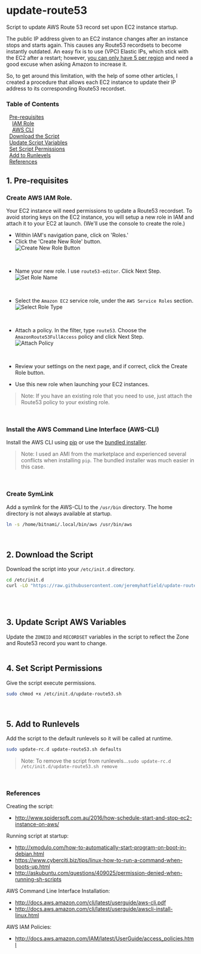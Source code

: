 update-route53
======
Script to update AWS Route 53 record set upon EC2 instance startup.

The public IP address given to an EC2 instance changes after an instance stops and starts again. This causes any Route53 recordsets to become instantly outdated. An easy fix is to use (VPC) Elastic IPs, which stick with the EC2 after a restart; however, [you can only have 5 per region](http://docs.aws.amazon.com/AWSEC2/latest/UserGuide/elastic-ip-addresses-eip.html#using-instance-addressing-limit) and need a good excuse when asking Amazon to increase it.

So, to get around this limitation, with the help of some other articles, I created a procedure that allows each EC2 instance to update their IP address to its corresponding Route53 recordset.
 
### Table of Contents
&nbsp;&nbsp;[Pre-requisites](#1-pre-requisites)  
&nbsp;&nbsp;&nbsp;&nbsp;[IAM Role](#create-aws-iam-role)  
&nbsp;&nbsp;&nbsp;&nbsp;[AWS CLI](#install-the-aws-command-line-interface-aws-cli)  
&nbsp;&nbsp;[Download the Script](#2-download-the-script)  
&nbsp;&nbsp;[Update Script Variables](#3-update-script-aws-variables)  
&nbsp;&nbsp;[Set Script Permissions](#4-set-script-permissions)  
&nbsp;&nbsp;[Add to Runlevels](#5-add-to-runlevels)  
&nbsp;&nbsp;[References](#references)


## 1. Pre-requisites

###  Create AWS IAM Role.
Your EC2 instance will need permissions to update a Route53 recordset. To avoid storing keys on the EC2 instance, you will setup a new role in IAM and attach it to your EC2 at launch. (We'll use  the console to create the role.)

  * Within IAM's navigation pane, click on 'Roles.'  
  * Click the 'Create New Role' button.  
![Create New Role Button](/../readme-images/images/1-create-new-role.png?raw=true "Create New Role")
<br />

  * Name your new role. I use `route53-editor`. Click Next Step.  
![Set Role Name](/../readme-images/images/2-set-role-name.png?raw=true "Set Role Name")
<br />

  * Select the `Amazon EC2` service role, under the `AWS Service Roles` section.  
![Select Role Type](/../readme-images/images/3-select-role-type.png?raw=true "Select Role Type")
<br />

  * Attach a policy. In the filter, type `route53`. Choose the `AmazonRoute53FullAccess` policy and click Next Step.  
![Attach Policy](/../readme-images/images/4-attach-policy.png?raw=true "Attach Policy")
<br />

  * Review your settings on the next page, and if correct, click the Create Role button.  
  
  * Use this new role when launching your EC2 instances.  
  >Note: If you have an existing role that you need to use, just attach the Route53 policy to your existing role.
<br />

### Install the AWS Command Line Interface (AWS-CLI)
Install the AWS CLI using [pip](http://docs.aws.amazon.com/cli/latest/userguide/awscli-install-linux.html) or use the [bundled installer](http://docs.aws.amazon.com/cli/latest/userguide/awscli-install-bundle.html).

>Note: I used an AMI from the marketplace and experienced several conflicts when installing `pip`. The bundled installer was much easier in this case.
<br />

### Create SymLink
Add a symlink for the AWS-CLI to the `/usr/bin` directory. The home directory is not always available at startup.
```bash
ln -s /home/bitnami/.local/bin/aws /usr/bin/aws
```
<br />

## 2. Download the Script
Download the script into your `/etc/init.d` directory.
```bash
cd /etc/init.d
curl -LO "https://raw.githubusercontent.com/jeremyhatfield/update-route53/master/update-route53.sh"
```
<br /><br />

## 3. Update Script AWS Variables
Update the `ZONEID` and `RECORDSET` variables in the script to reflect the Zone and Route53 record you want to change.
<br /><br />

## 4. Set Script Permissions
Give the script execute permissions.
```bash
sudo chmod +x /etc/init.d/update-route53.sh
```
<br />

## 5. Add to Runlevels
Add the script to the default runlevels so it will be called at runtime.
```bash
sudo update-rc.d update-route53.sh defaults
```
>Note: To remove the script from runlevels...`sudo update-rc.d /etc/init.d/update-route53.sh remove`
<br />

### References
Creating the script:  
  - http://www.spidersoft.com.au/2016/how-schedule-start-and-stop-ec2-instance-on-aws/  

Running script at startup:  
  - http://xmodulo.com/how-to-automatically-start-program-on-boot-in-debian.html  
  - https://www.cyberciti.biz/tips/linux-how-to-run-a-command-when-boots-up.html  
  - http://askubuntu.com/questions/409025/permission-denied-when-running-sh-scripts  

AWS Command Line Interface Installation:
  - http://docs.aws.amazon.com/cli/latest/userguide/aws-cli.pdf  
  - http://docs.aws.amazon.com/cli/latest/userguide/awscli-install-linux.html  

AWS IAM Policies:  
  - http://docs.aws.amazon.com/IAM/latest/UserGuide/access_policies.html  
  
  
